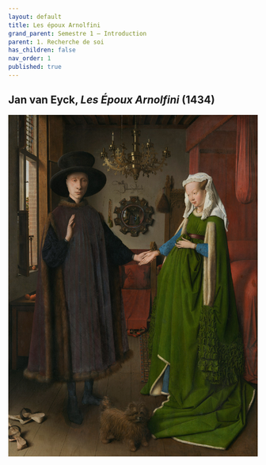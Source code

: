 ```yaml
---
layout: default
title: Les époux Arnolfini
grand_parent: Semestre 1 – Introduction
parent: 1. Recherche de soi
has_children: false
nav_order: 1
published: true
---
```


## Jan van Eyck, *Les Époux Arnolfini* (1434)

![epoux_arnolfini](../../assets/img/arnolfini.jpeg)